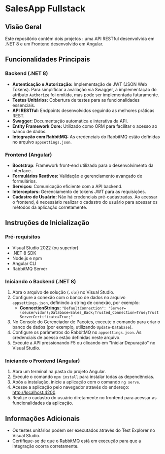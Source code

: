 # SalesApp Fullstack

## Visão Geral
Este repositório contém dois projetos : uma API RESTful desenvolvida em .NET 8 e um Frontend desenvolvido em Angular.

## Funcionalidades Principais

### Backend (.NET 8)
- **Autenticação e Autorização:** Implementação de JWT (JSON Web Tokens). Para simplificar a avaliação via Swagger, a implementação do atributo `Authorize` foi omitida, mas pode ser implementada futuramente.
- **Testes Unitários:** Cobertura de testes para as funcionalidades essenciais.
- **API RESTful:** Endpoints desenvolvidos seguindo as melhores práticas REST.
- **Swagger:** Documentação automática e interativa da API.
- **Entity Framework Core:** Utilizado como ORM para facilitar o acesso ao banco de dados.
- **Integração com RabbitMQ:** As credenciais do RabbitMQ estão definidas no arquivo `appsettings.json`.

### Frontend (Angular)
- **Bootstrap**: Framework front-end utilizado para o desenvolvimento da interface..
- **Formulários Reativos:** Validação e gerenciamento avançado de formulários.
- **Serviços:** Comunicação eficiente com a API backend.
- **Interceptors:** Gerenciamento de tokens JWT para as requisições.
- **Cadastro de Usuário:** Não há credenciais pré-cadastradas. Ao acessar o frontend, é necessário realizar o cadastro do usuário para acessar os métodos da aplicação corretamente.

## Instruções de Inicialização

### Pré-requisitos
- Visual Studio 2022 (ou superior)
- .NET 8 SDK
- Node.js e npm
- Angular CLI
- RabbitMQ Server

### Iniciando o Backend (.NET 8)
1. Abra o arquivo de solução (`.sln`) no Visual Studio.
2. Configure a conexão com o banco de dados no arquivo `appsettings.json`, definindo a string de conexão, por exemplo:
   - **ConnectionStrings:** `"DefaultConnection": "Server=(seuservidor);Database=Sales_Back;Trusted_Connection=True;TrustServerCertificate=True;"`
3. No Console do Gerenciador de Pacotes, execute o comando para criar o banco de dados (por exemplo, utilizando `Update-Database`).
4. Configure os parâmetros do RabbitMQ no `appsettings.json`. As credenciais de acesso estão definidas neste arquivo.
5. Execute a API pressionando F5 ou clicando em "Iniciar Depuração" no Visual Studio.

### Iniciando o Frontend (Angular)
1. Abra um terminal na pasta do projeto Angular.
2. Execute o comando `npm install` para instalar todas as dependências.
3. Após a instalação, inicie a aplicação com o comando `ng serve`.
4. Acesse a aplicação pelo navegador através do endereço: [http://localhost:4200](http://localhost:4200).
5. Realize o cadastro do usuário diretamente no frontend para acessar as funcionalidades da aplicação.

## Informações Adicionais
- Os testes unitários podem ser executados através do Test Explorer no Visual Studio.
- Certifique-se de que o RabbitMQ está em execução para que a integração ocorra corretamente.
